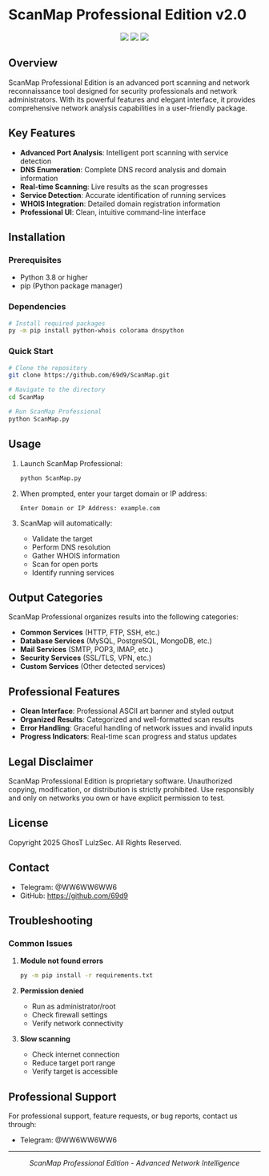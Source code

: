 # ScanMap Professional Edition v2.0

<div align="center">
    <img src="https://img.shields.io/badge/Version-2.0-blue.svg">
    <img src="https://img.shields.io/badge/Python-3.8+-green.svg">
    <img src="https://img.shields.io/badge/License-Proprietary-red.svg">
</div>

## Overview

ScanMap Professional Edition is an advanced port scanning and network reconnaissance tool designed for security professionals and network administrators. With its powerful features and elegant interface, it provides comprehensive network analysis capabilities in a user-friendly package.

## Key Features

- **Advanced Port Analysis**: Intelligent port scanning with service detection
- **DNS Enumeration**: Complete DNS record analysis and domain information
- **Real-time Scanning**: Live results as the scan progresses
- **Service Detection**: Accurate identification of running services
- **WHOIS Integration**: Detailed domain registration information
- **Professional UI**: Clean, intuitive command-line interface

## Installation

### Prerequisites
- Python 3.8 or higher
- pip (Python package manager)

### Dependencies
```bash
# Install required packages
py -m pip install python-whois colorama dnspython
```

### Quick Start
```bash
# Clone the repository
git clone https://github.com/69d9/ScanMap.git

# Navigate to the directory
cd ScanMap

# Run ScanMap Professional
python ScanMap.py
```

## Usage

1. Launch ScanMap Professional:
   ```bash
   python ScanMap.py
   ```

2. When prompted, enter your target domain or IP address:
   ```
   Enter Domain or IP Address: example.com
   ```

3. ScanMap will automatically:
   - Validate the target
   - Perform DNS resolution
   - Gather WHOIS information
   - Scan for open ports
   - Identify running services

## Output Categories

ScanMap Professional organizes results into the following categories:

- **Common Services** (HTTP, FTP, SSH, etc.)
- **Database Services** (MySQL, PostgreSQL, MongoDB, etc.)
- **Mail Services** (SMTP, POP3, IMAP, etc.)
- **Security Services** (SSL/TLS, VPN, etc.)
- **Custom Services** (Other detected services)

## Professional Features

- **Clean Interface**: Professional ASCII art banner and styled output
- **Organized Results**: Categorized and well-formatted scan results
- **Error Handling**: Graceful handling of network issues and invalid inputs
- **Progress Indicators**: Real-time scan progress and status updates

## Legal Disclaimer

ScanMap Professional Edition is proprietary software. Unauthorized copying, modification, or distribution is strictly prohibited. Use responsibly and only on networks you own or have explicit permission to test.

## License

Copyright 2025 GhosT LulzSec. All Rights Reserved.

## Contact

- Telegram: @WW6WW6WW6
- GitHub: https://github.com/69d9

## Troubleshooting

### Common Issues

1. **Module not found errors**
   ```bash
   py -m pip install -r requirements.txt
   ```

2. **Permission denied**
   - Run as administrator/root
   - Check firewall settings
   - Verify network connectivity

3. **Slow scanning**
   - Check internet connection
   - Reduce target port range
   - Verify target is accessible

## Professional Support

For professional support, feature requests, or bug reports, contact us through:
- Telegram: @WW6WW6WW6

---
<div align="center">
    <i>ScanMap Professional Edition - Advanced Network Intelligence</i>
</div>

